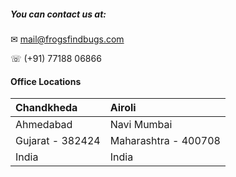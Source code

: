 ##### You can contact us at: 

✉ mail@frogsfindbugs.com

☏ (+91) 77188 06866
 
#### Office Locations

| Chandkheda | Airoli |
|:---|:---|
| Ahmedabad | Navi Mumbai |
| Gujarat - 382424 | Maharashtra - 400708 |
| India | India |
